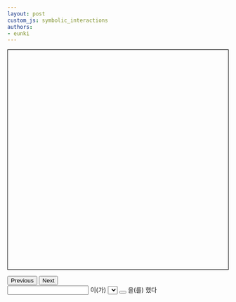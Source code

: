 ```yaml
---
layout: post
custom_js: symbolic_interactions
authors: 
- eunki
---
```


<script src="https://www.gstatic.com/firebasejs/8.6.1/firebase-app.js"></script>
<script src="https://www.gstatic.com/firebasejs/8.6.1/firebase-firestore.js"></script>

<!-- Interaction -->
<div id="messageBox" style="border: 1px solid black; height: 500px; position: relative;"></div>
<p id="pageLabel"></p>
<button id="prevButton" type="button">Previous</button>
<button id="nextButton" type="button">Next</button>
<form>
  <input id="nicknameInput" type="text">
  이(가)
  <select id="greetingSelect"></select>
  <button id="sendButton" type="button"></button>
  을(를) 했다
</form>
<!-- 
### Background
In this post,
The visitors will greet me.

They can select their words like:
- *Jeanne*(이)가 *인사하는 손짓👋🙋*을 보냈다.
- *Hoyeon*(이)가 *자전거 벨소리 땡땡🛎️*을 보냈다.
- *Jeongmin*(이)가 *어깨 툭툭 치기(🤚)*을 보냈다. 

The italic words are their input.
The first ones are their nicknames. They will use a textbox to type these.
The second ones are their greets. They will select this from a select box.

This is the elements of the select box.
- 인사하는 손짓 👋🙋‍♀️
- 자전거 벨소리 땡땡 🛎️
- 어깨를 툭툭 치기 🤚
- 이름을 부르기 🏷️
- 건배하기 짠 🍻🥂

### Design

There is a big box (1px black straight line borders), in which the above sentences (e.g., Jeanne(이)가 인사하는 손짓👋🙋을 보냈다.) appear. 
Below this box, there is a form, consisting of a textbox, a select box, and a send button.
The send button's label is the emoji associated with the selected greets. 
When this button is clicked, the constructed greeting message will be added to the big box.

### Goal

- Code `symbolic_interactions.js` for implementing this design. -->


